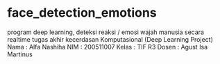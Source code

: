 # face_detection_emotions
program deep learning, deteksi reaksi / emosi wajah manusia secara realtime
tugas akhir kecerdasan Komputasional (Deep Learning Project)
Nama : Alfa Nashiha
NIM : 200511007
Kelas : TIF R3
Dosen : Agust Isa Martinus
